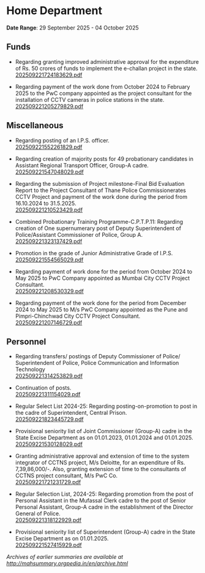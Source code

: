 # Home Department

**Date Range**: 29 September 2025 - 04 October 2025


## Funds
- Regarding granting improved administrative approval for the expenditure of Rs. 50 crores of funds to implement the e-challan project in the state.\
  [202509221724183629.pdf](https://gr.maharashtra.gov.in/Site/Upload/Government%20Resolutions/English/202509221724183629.pdf)

- Regarding payment of the work done from October 2024 to February 2025 to the PwC company appointed as the project consultant for the installation of CCTV cameras in police stations in the state.\
  [202509221205279829.pdf](https://gr.maharashtra.gov.in/Site/Upload/Government%20Resolutions/English/202509221205279829.pdf)

## Miscellaneous
- Regarding posting of an I.P.S. officer.\
  [202509221552261829.pdf](https://gr.maharashtra.gov.in/Site/Upload/Government%20Resolutions/English/202509221552261829.pdf)

- Regarding creation of majority posts for 49 probationary candidates in Assistant Regional Transport Officer, Group-A cadre.\
  [202509221547048029.pdf](https://gr.maharashtra.gov.in/Site/Upload/Government%20Resolutions/English/202509221547048029.pdf)

- Regarding the submission of Project milestone-Final Bid Evaluation Report to the Project Consultant of Thane Police Commissionerates CCTV Project and payment of the work done during the period from 16.10.2024 to 31.5.2025.\
  [202509221210523429.pdf](https://gr.maharashtra.gov.in/Site/Upload/Government%20Resolutions/English/202509221210523429.pdf)

- Combined Probationary Training Programme-C.P.T.P.11: Regarding creation of One supernumerary post of Deputy Superintendent of Police/Assistant Commissioner of Police, Group A.\
  [202509221323137429.pdf](https://gr.maharashtra.gov.in/Site/Upload/Government%20Resolutions/English/202509221323137429.pdf)

- Promotion in the grade of Junior Administrative Grade of I.P.S.\
  [202509221554565029.pdf](https://gr.maharashtra.gov.in/Site/Upload/Government%20Resolutions/English/202509221554565029.pdf)

- Regarding payment of work done for the period from October 2024 to May 2025 to PwC Company appointed as Mumbai City CCTV Project Consultant.\
  [202509221208530329.pdf](https://gr.maharashtra.gov.in/Site/Upload/Government%20Resolutions/English/202509221208530329.pdf)

- Regarding payment of the work done for the period from December 2024 to May 2025 to M/s PwC Company appointed as the Pune and Pimpri-Chinchwad City CCTV Project Consultant.\
  [202509221207146729.pdf](https://gr.maharashtra.gov.in/Site/Upload/Government%20Resolutions/English/202509221207146729.pdf)

## Personnel
- Regarding transfers/ postings of Deputy Commissioner of Police/ Superintendent of Police, Police Communication and Information Technology\
  [202509221314253829.pdf](https://gr.maharashtra.gov.in/Site/Upload/Government%20Resolutions/English/202509221314253829.pdf)

- Continuation of posts.\
  [202509221311154029.pdf](https://gr.maharashtra.gov.in/Site/Upload/Government%20Resolutions/English/202509221311154029.pdf)

- Regular Select List 2024-25: Regarding posting-on-promotion to post in the cadre of Superintendent, Central Prison.\
  [202509221823445729.pdf](https://gr.maharashtra.gov.in/Site/Upload/Government%20Resolutions/English/202509221823445729.pdf)

- Provisional seniority list of Joint Commissioner (Group-A) cadre in the State Excise Department as on 01.01.2023, 01.01.2024 and 01.01.2025.\
  [202509221530128029.pdf](https://gr.maharashtra.gov.in/Site/Upload/Government%20Resolutions/English/202509221530128029.pdf)

- Granting administrative approval and extension of time to the system integrator of CCTNS project, M/s Deloitte, for an expenditure of Rs. 7,39,86,000/-. Also, granting extension of time to the consultants of CCTNS project consultant, M/s PwC Co.\
  [202509221721231729.pdf](https://gr.maharashtra.gov.in/Site/Upload/Government%20Resolutions/English/202509221721231729.pdf)

- Regular Selection List, 2024-25: Regarding promotion from the post of Personal Assistant in the Mufassal Clerk cadre to the post of Senior Personal Assistant, Group-A cadre in the establishment of the Director General of Police.\
  [202509221318122929.pdf](https://gr.maharashtra.gov.in/Site/Upload/Government%20Resolutions/English/202509221318122929.pdf)

- Provisional seniority list of Superintendent (Group-A) cadre in the State Excise Department as on 01.01.2025.\
  [202509221527415929.pdf](https://gr.maharashtra.gov.in/Site/Upload/Government%20Resolutions/English/202509221527415929.pdf)


*Archives of earlier summaries are available at http://mahsummary.orgpedia.in/en/archive.html*